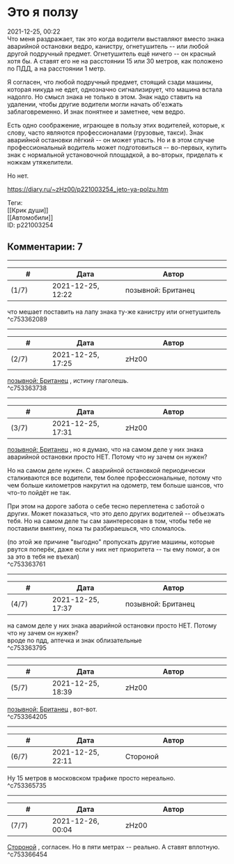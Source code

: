 Это я ползу
===========

  
2021-12-25, 00:22  
 Что меня раздражает, так это когда водители выставляют вместо знака аварийной остановки ведро, канистру, огнетушитель -- или любой другой подручный предмет. Огнетушитель ещё ничего -- он красный хотя бы. А ставят его не на расстоянии 15 или 30 метров, как положено по ПДД, а на расстоянии 1 метр.   
   
 Я согласен, что любой подручный предмет, стоящий сзади машины, которая никуда не едет, однозначно сигнализирует, что машина встала надолго. Но смысл знака не только в этом. Знак надо ставить на удалении, чтобы другие водители могли начать об'езжать заблаговременно. И знак понятнее и заметнее, чем ведро.   
   
 Есть одно соображение, играющее в пользу этих водителей, которые, к слову, часто являются профессионалами (грузовые, такси). Знак аварийной остановки лёгкий -- он может упасть. Но и в этом случае профессиональный водитель может подготовиться -- во-первых, купить знак с нормальной установочной площадкой, а во-вторых, приделать к ножкам утяжелители.   
   
 Но нет.   
  
<https://diary.ru/~zHz00/p221003254_jeto-ya-polzu.htm>  
  
Теги:  
[[Крик души]]  
[[Автомобили]]  
ID: p221003254  


Комментарии: 7
--------------

  


---



|         #         |              Дата              |                     Автор                     |           ID           |
| --- | --- | --- | --- |
| (1/7) | 2021-12-25, 12:22 | позывной: Британец | c753362089 |

  
 что мешает поставить на лапу знака ту-же канистру или огнетушитель   
 ^c753362089

---



|         #         |              Дата              |                     Автор                     |           ID           |
| --- | --- | --- | --- |
| (2/7) | 2021-12-25, 17:25 | zHz00 | c753363738 |

  
  [позывной: Британец](https://keepcalmandmakesometea.diary.ru "на руинах сгоревшего...")  , истину глаголешь.   
 ^c753363738

---



|         #         |              Дата              |                     Автор                     |           ID           |
| --- | --- | --- | --- |
| (3/7) | 2021-12-25, 17:31 | zHz00 | c753363761 |

  
  [позывной: Британец](https://keepcalmandmakesometea.diary.ru "на руинах сгоревшего...")  , но я думаю, что на самом деле у них знака аварийной остановки просто НЕТ. Потому что ну зачем он нужен?   
   
 Но на самом деле нужен. С аварийной остановкой периодически сталкиваются все водители, тем более профессиональные, потому что чем больше километров накрутил на одометр, тем больше шансов, что что-то пойдёт не так.   
   
 При этом на дороге забота о себе тесно переплетена с заботой о других. Может показаться, что это дело других водителей -- объезжать тебя. Но на самом деле ты сам заинтересован в том, чтобы тебе не поставили вмятину, пока ты разбираешься, что сломалось.   
   
 (по этой же причине "выгодно" пропускать другие машины, которые рвутся поперёк, даже если у них нет приоритета -- ты ему помог, а он за это в тебя не въехал)   
 ^c753363761

---



|         #         |              Дата              |                     Автор                     |           ID           |
| --- | --- | --- | --- |
| (4/7) | 2021-12-25, 17:37 | позывной: Британец | c753363795 |

  
  на самом деле у них знака аварийной остановки просто НЕТ. Потому что ну зачем он нужен?    
 вроде по пдд, аптечка и знак облизательные   
 ^c753363795

---



|         #         |              Дата              |                     Автор                     |           ID           |
| --- | --- | --- | --- |
| (5/7) | 2021-12-25, 18:39 | zHz00 | c753364205 |

  
  [позывной: Британец](https://keepcalmandmakesometea.diary.ru "на руинах сгоревшего...")  , вот-вот.   
 ^c753364205

---



|         #         |              Дата              |                     Автор                     |           ID           |
| --- | --- | --- | --- |
| (6/7) | 2021-12-25, 22:11 | Стороной | c753365735 |

  
 Ну 15 метров в московском трафике просто нереально.   
 ^c753365735

---



|         #         |              Дата              |                     Автор                     |           ID           |
| --- | --- | --- | --- |
| (7/7) | 2021-12-26, 00:04 | zHz00 | c753366454 |

  
  [Стороной](https://1047.diary.ru "Арфы нет - возьмите бубен!")  , согласен. Но в пяти метрах -- реально. А ставят вплотную.   
 ^c753366454